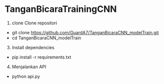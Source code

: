 
# TanganBicaraTrainingCNN

1. clone Clone repositori
- git clone https://github.com/GuardA7/TanganBicaraCNN_modelTrain.git
- cd TanganBicaraCNN_modelTrain

3. Install dependencies
- pip install -r requirements.txt

4. Menjalankan API
- python api.py

